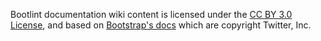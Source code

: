 Bootlint documentation wiki content is licensed under the [CC BY 3.0 License](https://creativecommons.org/licenses/by/3.0/legalcode), and based on [Bootstrap's docs](http://getbootstrap.com) which are copyright Twitter, Inc.